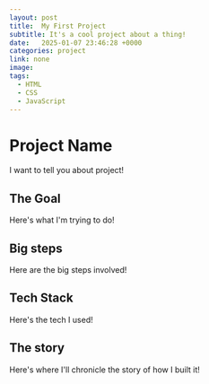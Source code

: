 ```yaml
---
layout: post
title:  My First Project
subtitle: It's a cool project about a thing!
date:   2025-01-07 23:46:28 +0000
categories: project
link: none
image: 
tags: 
  - HTML
  - CSS
  - JavaScript
---
```



# Project Name

I want to tell you about project!


## The Goal
Here's what I'm trying to do!

## Big steps
Here are the big steps involved!

## Tech Stack
Here's the tech I used!

## The story
Here's where I'll chronicle the story of how I built it!
